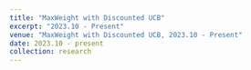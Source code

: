 ```yaml
---
title: "MaxWeight with Discounted UCB"
excerpt: "2023.10 - Present"
venue: "MaxWeight with Discounted UCB, 2023.10 - Present"
date: 2023.10 - present
collection: research
---
```

